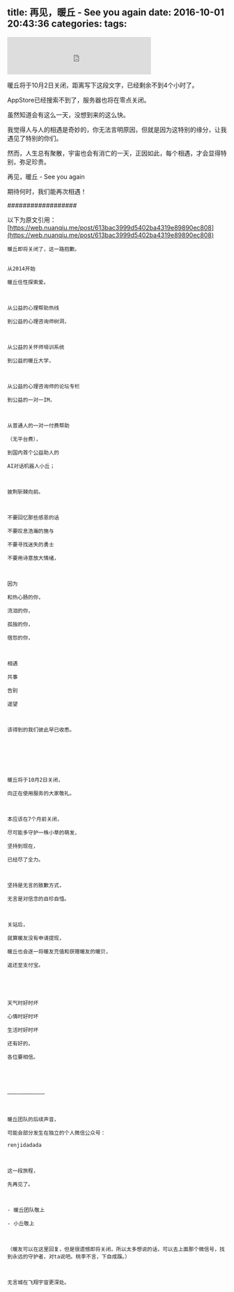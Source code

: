 title: 再见，暖丘 - See you again
date: 2016-10-01 20:43:36
categories:
tags:
---

<iframe frameborder="no" border="0" marginwidth="0" marginheight="0" width=330 height=86 src="http://music.163.com/outchain/player?type=2&id=30953009&auto=1&height=66"></iframe>

暖丘将于10月2日关闭，距离写下这段文字，已经剩余不到4个小时了。

AppStore已经搜索不到了，服务器也将在零点关闭。

虽然知道会有这么一天，没想到来的这么快。

我觉得人与人的相遇是奇妙的，你无法言明原因，但就是因为这特别的缘分，让我遇见了特别的你们。

然而，人生总有聚散，宇宙也会有消亡的一天，正因如此，每个相遇，才会显得特别，弥足珍贵。

再见，暖丘 - See you again

期待何时，我们能再次相遇！

##################

以下为原文引用：[https://web.nuanqiu.me/post/613bac3999d5402ba4319e89890ec808](https://web.nuanqiu.me/post/613bac3999d5402ba4319e89890ec808)

```
暖丘即将关闭了，这一路抱歉。


从2014开始

暖丘任性探索爱。



从公益的心理帮助热线

到公益的心理咨询师树洞，



从公益的关怀师培训系统

到公益的暖丘大学，



从公益的心理咨询师的论坛专栏

到公益的一对一IM，



从普通人的一对一付费帮助

（无平台费），

到国内首个公益助人的

AI对话机器人小丘；



披荆斩棘向前。



不要回忆那些感恩的话

不要叹息浩瀚的施与

不要寻找迷失的勇士

不要用诗意放大情绪，



因为

和热心肠的你，

流泪的你，

孤独的你，

宿怨的你，



相遇

共事

告别

遥望



该得到的我们彼此早已收悉。







暖丘将于10月2日关闭，

向正在使用服务的大家敬礼。



本应该在7个月前关闭，

尽可能多守护一株小草的萌发，

坚持到现在，

已经尽了全力。



坚持是无言的致歉方式，

无言是对信念的自珍自惜。



关站后，

就算暖友没有申请提现，

暖丘也会逐一将暖友充值和获赠暖友的暖贝，

返还至支付宝。





天气时好时坏

心情时好时坏

生活时好时坏

还有好的，

各位要相信。





————————————



暖丘团队的后续声音，

可能会部分发生在独立的个人微信公众号：

renjidadada



这一段旅程，

先再见了。



- 暖丘团队敬上

- 小丘敬上



（暖友可以在这里回复，但是很遗憾即将关闭，所以太多想说的话，可以去上面那个微信号，找到永远的守护者，对ta说吧。桃李不言，下自成蹊。）



无言城在飞翔宇宙更深处。
```
